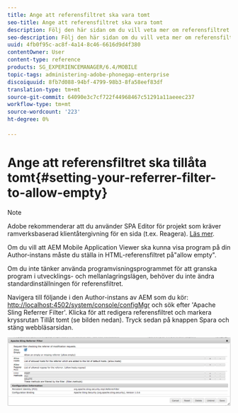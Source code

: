 ```yaml
---
title: Ange att referensfiltret ska vara tomt
seo-title: Ange att referensfiltret ska vara tomt
description: Följ den här sidan om du vill veta mer om referensfiltret. Om du vill att AEM Mobile Application Viewer ska kunna visa program på din Author-instans måste du ställa in HTML-referensfiltret på"allow empty".
seo-description: Följ den här sidan om du vill veta mer om referensfiltret. Om du vill att AEM Mobile Application Viewer ska kunna visa program på din Author-instans måste du ställa in HTML-referensfiltret på"allow empty".
uuid: 4fb0f95c-ac8f-4a14-8c46-6616d9d4f380
contentOwner: User
content-type: reference
products: SG_EXPERIENCEMANAGER/6.4/MOBILE
topic-tags: administering-adobe-phonegap-enterprise
discoiquuid: 8fb7d088-94bf-4799-98b3-8fa58eef83df
translation-type: tm+mt
source-git-commit: 64090e3c7cf722f44968467c51291a11aeeec237
workflow-type: tm+mt
source-wordcount: '223'
ht-degree: 0%

---
```



# Ange att referensfiltret ska tillåta tomt{#setting-your-referrer-filter-to-allow-empty}

>[!NOTE]
>
>Adobe rekommenderar att du använder SPA Editor för projekt som kräver ramverksbaserad klientåtergivning för en sida (t.ex. Reagera). [Läs mer](/help/sites-developing/spa-overview.md).

Om du vill att AEM Mobile Application Viewer ska kunna visa program på din Author-instans måste du ställa in HTML-referensfiltret på&quot;allow empty&quot;.

Om du inte tänker använda programvisningsprogrammet för att granska program i utvecklings- och mellanlagringslägen, behöver du inte ändra standardinställningen för referensfiltret.

Navigera till följande i den Author-instans av AEM som du kör: [http://localhost:4502/system/console/configMgr](http://localhost:4502/system/console/configMgr) och sök efter &#39;Apache Sling Referrer Filter&#39;. Klicka för att redigera referensfiltret och markera kryssrutan Tillåt tomt (se bilden nedan). Tryck sedan på knappen Spara och stäng webbläsarsidan.

![Inställningar för referensfilter](assets/chlimage_1-106.png)
